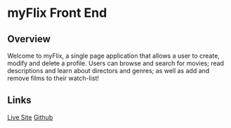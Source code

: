 # myFlix Front End

## Overview
Welcome to myFlix, a single page application that allows a user to create, modify and delete a profile. Users can browse and search for movies; read descriptions and learn about directors and genres; as well as add and remove films to their watch-list!

## Links
[Live Site](https://fill)
[Github]()
